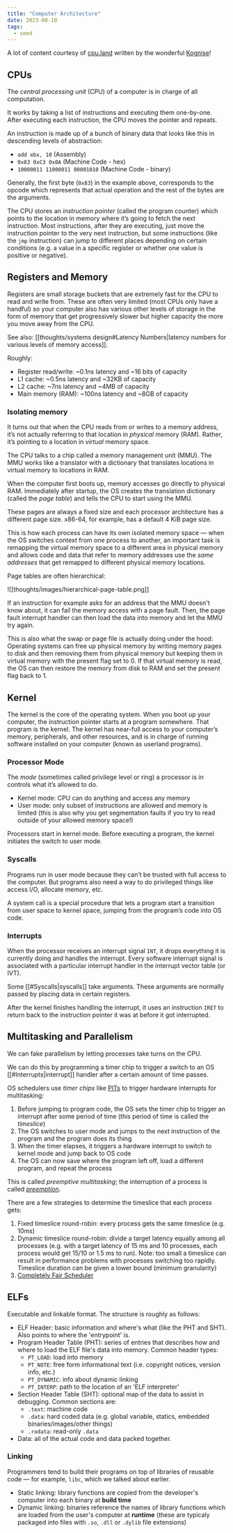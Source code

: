 ```yaml
---
title: "Computer Architecture"
date: 2023-08-10
tags:
  - seed
---
```


A lot of content courtesy of [cpu.land](https://cpu.land/the-basics) written by the wonderful [Kognise](https://cpu.land/the-basics)!

## CPUs

The *central processing unit* (CPU) of a computer is in charge of all computation.

It works by taking a list of instructions and executing them one-by-one. After executing each instruction, the CPU moves the pointer and repeats.

An instruction is made up of a bunch of binary data that looks like this in descending levels of abstraction:

- `add ebx, 10` (Assembly)
- `0x83 0xC3 0x0A` (Machine Code - hex)
- `10000011 11000011 00001010` (Machine Code - binary)

Generally, the first byte (`0x83`) in the example above, corresponds to the opcode which represents that actual operation and the rest of the bytes are the arguments.

The CPU stores an *instruction pointer* (called the program counter) which points to the location in memory where it’s going to fetch the next instruction. Most instructions, after they are executing, just move the instruction pointer to the very next instruction, but some instructions (like the `jmp` instruction) can jump to different places depending on certain conditions (e.g. a value in a specific register or whether one value is positive or negative).

## Registers and Memory

Registers are small storage buckets that are extremely fast for the CPU to read and write from. These are often very limited (most CPUs only have a handful) so your computer also has various other levels of storage in the form of memory that get progressively slower but higher capacity the more you move away from the CPU.

See also: [[thoughts/systems design#Latency Numbers|latency numbers for various levels of memory access]].

Roughly:

- Register read/write: ~0.1ns latency and ~16 bits of capacity
- L1 cache: ~0.5ns latency and ~32KB of capacity
- L2 cache: ~7ns latency and ~4MB of capacity
- Main memory (RAM): ~100ns latency and ~8GB of capacity

### Isolating memory

It turns out that when the CPU reads from or writes to a memory address, it’s not actually referring to that location in *physical* memory (RAM). Rather, it’s pointing to a location in *virtual* memory space.

The CPU talks to a chip called a memory management unit (MMU). The MMU works like a translator with a dictionary that translates locations in virtual memory to locations in RAM.

When the computer first boots up, memory accesses go directly to physical RAM. Immediately after startup, the OS creates the translation dictionary (called the _page table_) and tells the CPU to start using the MMU.

These pages are always a fixed size and each processor architecture has a different page size. x86-64, for example, has a default 4 KiB page size.

This is how each process can have its own isolated memory space — when the OS switches context from one process to another, an important task is remapping the virtual memory space to a different area in physical memory and allows code and data that refer to memory addresses use the _same addresses_ that get remapped to different physical memory locations.

Page tables are often hierarchical:

![[thoughts/images/hierarchical-page-table.png]]

If an instruction for example asks for an address that the MMU doesn't know about, it can fail the memory access with a page fault. Then, the page fault interrupt handler can then load the data into memory and let the MMU try again.

This is also what the swap or page file is actually doing under the hood: Operating systems can free up physical memory by writing memory pages to disk and then removing them from physical memory but keeping them in virtual memory with the present flag set to 0. If that virtual memory is read, the OS can then restore the memory from disk to RAM and set the present flag back to 1.

## Kernel

The kernel is the core of the operating system. When you boot up your computer, the instruction pointer starts at a program somewhere. That program is the kernel. The kernel has near-full access to your computer’s memory, peripherals, and other resources, and is in charge of running software installed on your computer (known as userland programs).

### Processor Mode

The *mode* (sometimes called privilege level or ring) a processor is in controls what it’s allowed to do.

- Kernel mode: CPU can do anything and access any memory
- User mode: only subset of instructions are allowed and memory is limited (this is also why you get segmentation faults if you try to read outside of your allowed memory space!)

Processors start in kernel mode. Before executing a program, the kernel initiates the switch to user mode.

### Syscalls

Programs run in user mode because they can’t be trusted with full access to the computer. But programs also need a way to do privileged things like access I/O, allocate memory, etc.

A system call is a special procedure that lets a program start a transition from user space to kernel space, jumping from the program’s code into OS code.

### Interrupts

When the processor receives an interrupt signal `INT`, it drops everything it is currently doing and handles the interrupt. Every software interrupt signal is associated with a particular interrupt handler in the interrupt vector table (or IVT).

Some [[#Syscalls|syscalls]] take arguments. These arguments are normally passed by placing data in certain registers.

After the kernel finishes handling the interrupt, it uses an instruction `IRET` to return back to the instruction pointer it was at before it got interrupted.

## Multitasking and Parallelism

We can fake parallelism by letting processes take turns on the CPU.

We can do this by programming a timer chip to trigger a switch to an OS [[#Interrupts|interrupt]] handler after a certain amount of time passes.

OS schedulers use *timer chips* like [PITs](https://en.wikipedia.org/wiki/Programmable_interval_timer) to trigger hardware interrupts for multitasking:

1. Before jumping to program code, the OS sets the timer chip to trigger an interrupt after some period of time (this period of time is called the _timeslice_)
2. The OS switches to user mode and jumps to the next instruction of the program and the program does its thing
3. When the timer elapses, it triggers a hardware interrupt to switch to kernel mode and jump back to OS code
4. The OS can now save where the program left off, load a different program, and repeat the process

This is called *preemptive multitasking*; the interruption of a process is called [_preemption_](<https://en.wikipedia.org/wiki/Preemption_(computing)>).

There are a few strategies to determine the timeslice that each process gets:

1. Fixed timeslice round-robin: every process gets the same timeslice (e.g. 10ms)
2. Dynamic timeslice round-robin: divide a target latency equally among all processes (e.g. with a target latency of 15 ms and 10 processes, each process would get 15/10 or 1.5 ms to run). Note: too small a timeslice can result in performance problems with processes switching too rapidly. Timeslice duration can be given a lower bound (minimum granularity)
3. [Completely Fair Scheduler](https://docs.kernel.org/scheduler/sched-design-CFS.html)

## ELFs

Executable and linkable format. The structure is roughly as follows:

- ELF Header: basic information and where's what (like the PHT and SHT). Also points to where the 'entrypoint' is.
- Program Header Table (PHT): series of entries that describes how and where to load the ELF file's data into memory. Common header types:
  - `PT_LOAD`: load into memory
  - `PT_NOTE`: free form informational text (i.e. copyright notices, version info, etc.)
  - `PT_DYNAMIC`: info about dynamic linking
  - `PT_INTERP`: path to the location of an 'ELF interpreter'
- Section Header Table (SHT): optional map of the data to assist in debugging. Common sections are:
  - `.text`: machine code
  - `.data`: hard coded data (e.g. global variable, statics, embedded binaries/images/other things)
  - `.rodata`: read-only `.data`
- Data: all of the actual code and data packed together.

### Linking

Programmers tend to build their programs on top of libraries of reusable code — for example, `libc`, which we talked about earlier.

- Static linking: library functions are copied from the developer's computer into each binary at **build time**
- Dynamic linking: binaries reference the names of library functions which are loaded from the user's computer at **runtime** (these are typicaly packaged into files with `.so`, `.dll` or `.dylib` file extensions)
